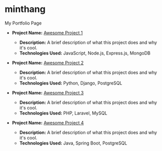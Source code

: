 # minthang
My Portfolio Page

  - **Project Name:** [Awesome Project 1](https://github.com/yourusername/awesome-project-1)
    - **Description:** A brief description of what this project does and why it's cool.
    - **Technologies Used:** JavaScript, Node.js, Express.js, MongoDB

  - **Project Name:** [Awesome Project 2](https://github.com/yourusername/awesome-project-2)
    - **Description:** A brief description of what this project does and why it's cool.
    - **Technologies Used:** Python, Django, PostgreSQL

  - **Project Name:** [Awesome Project 3](https://github.com/yourusername/awesome-project-3)
    - **Description:** A brief description of what this project does and why it's cool.
    - **Technologies Used:** PHP, Laravel, MySQL

  - **Project Name:** [Awesome Project 4](https://github.com/yourusername/awesome-project-4)
    - **Description:** A brief description of what this project does and why it's cool.
    - **Technologies Used:** Java, Spring Boot, PostgreSQL

